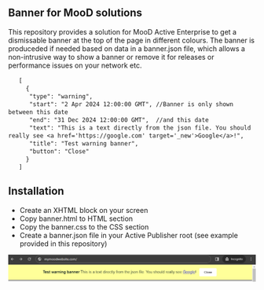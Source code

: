 Banner for MooD solutions
----
This repository provides a solution for MooD Active Enterprise to get a dismissable banner at the top of the page in different colours. 
The banner is produceded if needed based on data in a banner.json file, which allows a non-intrusive way to show a banner or remove it 
for releases or performance issues on your network etc.

```jsonc
   [
     {
      "type": "warning",
      "start": "2 Apr 2024 12:00:00 GMT", //Banner is only shown between this date
      "end": "31 Dec 2024 12:00:00 GMT",  //and this date
      "text": "This is a text directly from the json file. You should really see <a href='https://google.com' target='_new'>Google</a>!",
      "title": "Test warning banner",
      "button": "Close"
     }
   ]
```

Installation
---
- Create an XHTML block on your screen
- Copy banner.html to HTML section
- Copy the banner.css to the CSS section
- Create a banner.json file in your Active Publisher root (see example provided in this repository)

![MooD Banner example](https://raw.githubusercontent.com/sorenstaun/mood-banner/main/example.png)
